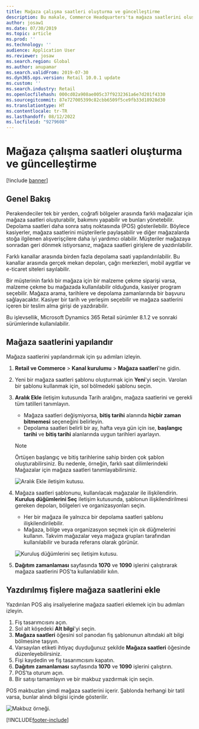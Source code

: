 ```yaml
---
title: Mağaza çalışma saatleri oluşturma ve güncelleştirme
description: Bu makale, Commerce Headquarters'ta mağaza saatlerini oluşturmayı ve güncelleştirmeyi açıklar.
author: josaw1
ms.date: 07/30/2019
ms.topic: article
ms.prod: ''
ms.technology: ''
audience: Application User
ms.reviewer: josaw
ms.search.region: Global
ms.author: anupamar
ms.search.validFrom: 2019-07-30
ms.dyn365.ops.version: Retail 10.0.1 update
ms.custom: ''
ms.search.industry: Retail
ms.openlocfilehash: 000cd02a908ae005c37f9232361a6e7d201f4330
ms.sourcegitcommit: 87e727005399c82cbb6509f5ce9fb33d18928d30
ms.translationtype: HT
ms.contentlocale: tr-TR
ms.lasthandoff: 08/12/2022
ms.locfileid: "9279608"
---
```

# <a name="create-and-update-store-hours"></a>Mağaza çalışma saatleri oluşturma ve güncelleştirme

[!include [banner](../../includes/banner.md)]

## <a name="overview"></a>Genel Bakış

Perakendeciler tek bir yerden, coğrafi bölgeler arasında farklı mağazalar için mağaza saatleri oluşturabilir, bakımını yapabilir ve bunları yönetebilir. Depolama saatleri daha sonra satış noktasında (POS) gösterilebilir. Böylece kasiyerler, mağaza saatlerini müşterilerle paylaşabilir ve diğer mağazalarda stoğa ilgilenen alışverişçilere daha iyi yardımcı olabilir. Müşteriler mağazaya sonradan geri dönmek istiyorsanız, mağaza saatleri girişlere de yazdırılabilir.

Farklı kanallar arasında birden fazla depolama saati yapılandırılabilir. Bu kanallar arasında gerçek mekan depoları, çağrı merkezleri, mobil aygıtlar ve e-ticaret siteleri sayılabilir.

Bir müşterinin farklı bir mağaza için bir malzeme çekme siparişi varsa, malzeme çekme bu mağazada kullanılabilir olduğunda, kasiyer program seçebilir. Mağaza arama, tarihlere ve depolama zamanlarında bir başvuru sağlayacaktır. Kasiyer bir tarih ve yerleşim seçebilir ve mağaza saatlerini içeren bir teslim alma girişi de yazdırabilir.

Bu işlevsellik, Microsoft Dynamics 365 Retail sürümler 8.1.2 ve sonraki sürümlerinde kullanılabilir.

## <a name="configure-store-hours"></a>Mağaza saatlerini yapılandır

Mağaza saatlerini yapılandırmak için şu adımları izleyin.

1. **Retail ve Commerce** \> **Kanal kurulumu** \> **Mağaza saatleri**'ne gidin.
2. Yeni bir mağaza saatleri şablonu oluşturmak için **Yeni**'yi seçin. Varolan bir şablonu kullanmak için, sol bölmedeki şablonu seçin.
3. **Aralık Ekle** iletişim kutusunda Tarih aralığını, mağaza saatlerini ve gerekli tüm tatilleri tanımlayın.

    - Mağaza saatleri değişmiyorsa, **bitiş tarihi** alanında **hiçbir zaman bitmemesi** seçeneğini belirleyin.
    - Depolama saatleri belirli bir ay, hafta veya gün için ise, **başlangıç tarihi** ve **bitiş tarihi** alanlarında uygun tarihleri ayarlayın.

    > [!NOTE]
    > Örtüşen başlangıç ve bitiş tarihlerine sahip birden çok şablon oluşturabilirsiniz. Bu nedenle, örneğin, farklı saat dilimlerindeki Mağazalar için mağaza saatleri tanımlayabilirsiniz.

    ![Aralık Ekle iletişim kutusu.](../dev-itpro/media/Storehours1.png "Aralık Ekle iletişim kutusu")

4. Mağaza saatleri şablonunu, kullanılacak mağazalar ile ilişkilendirin. **Kuruluş düğümlerini Seç** iletişim kutusunda, şablonun ilişkilendirilmesi gereken depoları, bölgeleri ve organizasyonları seçin.

    - Her bir mağaza ile yalnızca bir depolama saatleri şablonu ilişkilendirilebilir.
    - Mağaza, bölge veya organizasyon seçmek için ok düğmelerini kullanın. Takvim mağazalar veya mağaza grupları tarafından kullanılabilir ve burada referans olarak görünür.

    ![Kuruluş düğümlerini seç iletişim kutusu.](../dev-itpro/media/Storehours2.png "Organizasyon kırılımını seç iletişim kutusu")

5. **Dağıtım zamanlaması** sayfasında **1070** ve **1090** işlerini çalıştırarak mağaza saatlerini POS'ta kullanılabilir kılın.

## <a name="add-store-hours-to-printed-receipts"></a>Yazdırılmış fişlere mağaza saatlerini ekle

Yazdırılan POS alış irsaliyelerine mağaza saatleri eklemek için bu adımları izleyin.

1. Fiş tasarımcısını açın.
2. Sol alt köşedeki **Alt bilgi**'yi seçin.
3. **Mağaza saatleri** öğesini sol panodan fiş şablonunun altındaki alt bilgi bölmesine taşıyın.
4. Varsayılan etiketi ihtiyaç duyduğunuz şekilde **Mağaza saatleri** öğesinde düzenleyebilirsiniz.
5. Fişi kaydedin ve fiş tasarımcısını kapatın.
6. **Dağıtım zamanlaması** sayfasında **1070** ve **1090** işlerini çalıştırın.
7. POS'ta oturum açın.
8. Bir satışı tamamlayın ve bir makbuz yazdırmak için seçin.

POS makbuzları şimdi mağaza saatlerini içerir. Şablonda herhangi bir tatil varsa, bunlar alındı bilgisi içinde gösterilir.

![Makbuz örneği.](../dev-itpro/media/Storehours3.png "Makbuz örneği")


[!INCLUDE[footer-include](../../includes/footer-banner.md)]
